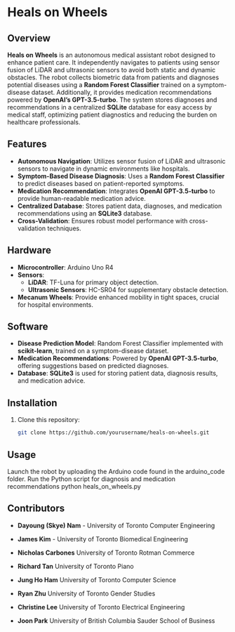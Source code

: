 # Heals on Wheels

## Overview

**Heals on Wheels** is an autonomous medical assistant robot designed to enhance patient care. It independently navigates to patients using sensor fusion of LiDAR and ultrasonic sensors to avoid both static and dynamic obstacles. The robot collects biometric data from patients and diagnoses potential diseases using a **Random Forest Classifier** trained on a symptom-disease dataset. Additionally, it provides medication recommendations powered by **OpenAI’s GPT-3.5-turbo**. The system stores diagnoses and recommendations in a centralized **SQLite** database for easy access by medical staff, optimizing patient diagnostics and reducing the burden on healthcare professionals.

## Features

- **Autonomous Navigation**: Utilizes sensor fusion of LiDAR and ultrasonic sensors to navigate in dynamic environments like hospitals.
- **Symptom-Based Disease Diagnosis**: Uses a **Random Forest Classifier** to predict diseases based on patient-reported symptoms.
- **Medication Recommendation**: Integrates **OpenAI GPT-3.5-turbo** to provide human-readable medication advice.
- **Centralized Database**: Stores patient data, diagnoses, and medication recommendations using an **SQLite3** database.
- **Cross-Validation**: Ensures robust model performance with cross-validation techniques.

## Hardware

- **Microcontroller**: Arduino Uno R4
- **Sensors**:
  - **LiDAR**: TF-Luna for primary object detection.
  - **Ultrasonic Sensors**: HC-SR04 for supplementary obstacle detection.
- **Mecanum Wheels**: Provide enhanced mobility in tight spaces, crucial for hospital environments.

## Software

- **Disease Prediction Model**: Random Forest Classifier implemented with **scikit-learn**, trained on a symptom-disease dataset.
- **Medication Recommendations**: Powered by **OpenAI GPT-3.5-turbo**, offering suggestions based on predicted diagnoses.
- **Database**: **SQLite3** is used for storing patient data, diagnosis results, and medication advice.

## Installation

1. Clone this repository:
   ```bash
   git clone https://github.com/yourusername/heals-on-wheels.git

## Usage 
Launch the robot by uploading the Arduino code found in the arduino_code folder.
Run the Python script for diagnosis and medication recommendations
python heals_on_wheels.py


## Contributors

- **Dayoung (Skye) Nam** - University of Toronto Computer Engineering

- **James Kim** - University of Toronto Biomedical Engineering  
  
- **Nicholas Carbones**  University of Toronto Rotman Commerce

- **Richard Tan**  University of Toronto Piano

- **Jung Ho Ham**  University of Toronto Computer Science

- **Ryan Zhu**  University of Toronto Gender Studies

- **Christine Lee**  University of Toronto Electrical Engineering

- **Joon Park**  University of British Columbia Sauder School of Business
